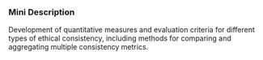 ### Mini Description

Development of quantitative measures and evaluation criteria for different types of ethical consistency, including methods for comparing and aggregating multiple consistency metrics.

